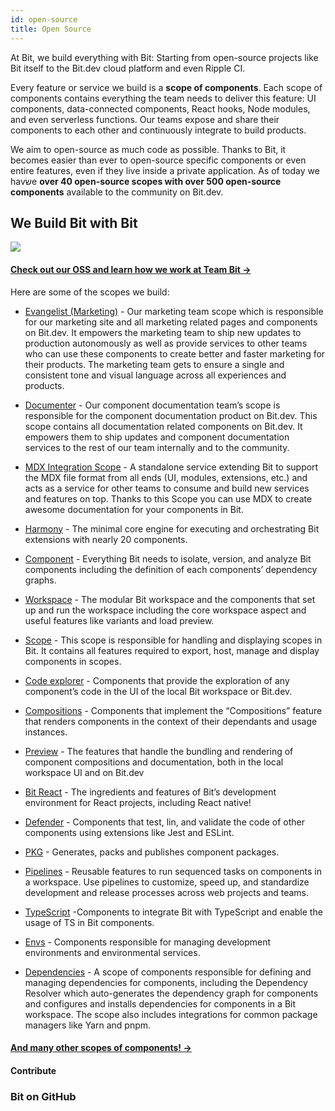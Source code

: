```yaml
---
id: open-source
title: Open Source
---
```


At Bit, we build everything with Bit: Starting from open-source projects like Bit itself to the Bit.dev cloud platform and even Ripple CI.  

Every feature or service we build is a **scope of components**. Each scope of components contains everything the team needs to deliver this feature: UI components, data-connected components, React hooks, Node modules, and even serverless functions. Our teams expose and share their components to each other and continuously integrate to build products.  

We aim to open-source as much code as possible. Thanks to Bit, it becomes easier than ever to open-source specific components or even entire features, even if they live inside a private application. As of today we havשׂe **over 40 open-source scopes with over 500 open-source components** available to the community on Bit.dev.

## We Build Bit with Bit

<a href="https://bit.dev/teambit/~collections">
    <img src="https://storage.googleapis.com/static.bit.dev/harmony-docs/teambit-org.png"></img>
</a>


#### [Check out our OSS and learn how we work at Team Bit ->](https://bit.dev/teambit)


Here are some of the scopes we build:  

- [Evangelist (Marketing)](https://bit.dev/teambit/evangelist) - Our marketing team scope which is responsible for our marketing site and all marketing related pages and components on Bit.dev. It empowers the marketing team to ship new updates to production autonomously as well as provide services to other teams who can use these components to create better and faster marketing for their products. The marketing team gets to ensure a single and consistent tone and visual language across all experiences and products.  

- [Documenter](https://bit.dev/teambit/documenter) - Our component documentation team’s scope is responsible for the component documentation product on Bit.dev. This scope contains all documentation related components on Bit.dev. It empowers them to ship updates and component documentation services to the rest of our team internally and to the community.  

- [MDX Integration Scope](https://bit.dev/teambit/mdx) - A standalone service extending Bit to support the MDX file format from all ends (UI, modules, extensions, etc.) and acts as a service for other teams to consume and build new services and features on top. Thanks to this Scope you can use MDX to create awesome documentation for your components in Bit.  

- [Harmony](https://bit.dev/teambit/documenter) - The minimal core engine for executing and orchestrating Bit extensions with nearly 20 components.  

- [Component](https://bit.dev/teambit/component) - Everything Bit needs to isolate, version, and analyze Bit components including the definition of each components’ dependency graphs.  

- [Workspace](https://bit.dev/teambit/workspace) - The modular Bit workspace and the components that set up and run the workspace including the core workspace aspect and useful features like variants and load preview.  

- [Scope](https://bit.dev/teambit/workspace) - This scope is responsible for handling and displaying scopes in Bit. It contains all features required to export, host, manage and display components in scopes.  

- [Code explorer](https://bit.dev/teambit/code) - Components that provide the exploration of any component’s code in the UI of the local Bit workspace or Bit.dev.  

- [Compositions](https://bit.dev/teambit/compositions) - Components that implement the “Compositions” feature that renders components in the context of their dependants and usage instances.  

- [Preview](https://bit.dev/teambit/preview) - The features that handle the bundling and rendering of component compositions and documentation, both in the local workspace UI and on Bit.dev  

- [Bit React](https://bit.dev/teambit/react) - The ingredients and features of Bit’s development environment for React projects, including React native!  

- [Defender](https://bit.dev/teambit/defender) - Components that test, lin, and validate the code of other components using extensions like Jest and ESLint.  

- [PKG](https://bit.dev/teambit/pkg) - Generates, packs and publishes component packages.  

- [Pipelines](https://bit.dev/teambit/pipelines) - Reusable features to run sequenced tasks on components in a workspace. Use pipelines to customize, speed up, and standardize development and release processes across web projects and teams.  

- [TypeScript](https://bit.dev/teambit/typescript) -Components to integrate Bit with TypeScript and enable the usage of TS in Bit components.  
- [Envs](https://bit.dev/teambit/envs) - Components responsible for managing development environments and environmental services.  

- [Dependencies](https://bit.dev/teambit/dependencies) - A scope of components responsible for defining and managing dependencies for components, including the Dependency Resolver which auto-generates the dependency graph for components and configures and installs dependencies for components in a Bit workspace. The scope also includes integrations for common package managers like Yarn and pnpm.  

#### [And many other scopes of components! ->](https://bit.dev/teambit/~collections)


#### Contribute


### Bit on GitHub


